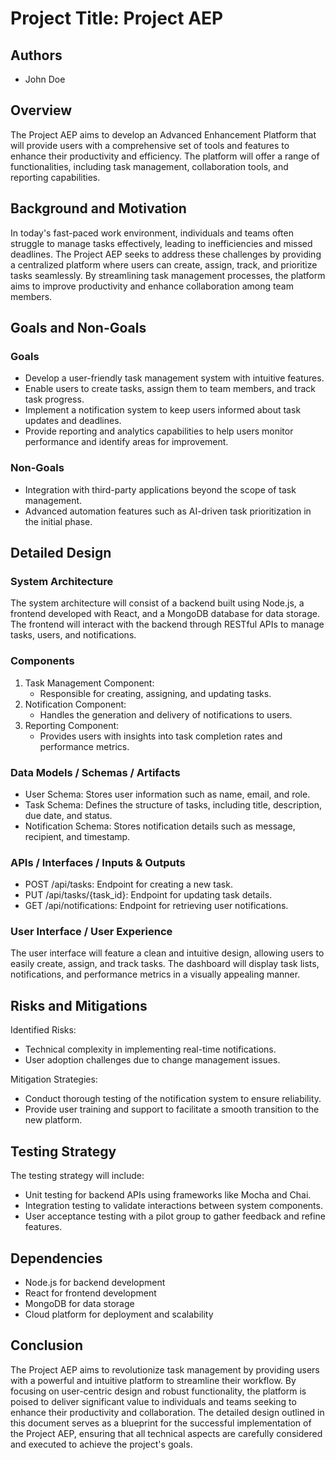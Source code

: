 # Project Title: Project AEP
## Authors
- John Doe

## Overview
The Project AEP aims to develop an Advanced Enhancement Platform that will provide users with a comprehensive set of tools and features to enhance their productivity and efficiency. The platform will offer a range of functionalities, including task management, collaboration tools, and reporting capabilities.

## Background and Motivation
In today's fast-paced work environment, individuals and teams often struggle to manage tasks effectively, leading to inefficiencies and missed deadlines. The Project AEP seeks to address these challenges by providing a centralized platform where users can create, assign, track, and prioritize tasks seamlessly. By streamlining task management processes, the platform aims to improve productivity and enhance collaboration among team members.

## Goals and Non-Goals

### Goals
- Develop a user-friendly task management system with intuitive features.
- Enable users to create tasks, assign them to team members, and track task progress.
- Implement a notification system to keep users informed about task updates and deadlines.
- Provide reporting and analytics capabilities to help users monitor performance and identify areas for improvement.

### Non-Goals
- Integration with third-party applications beyond the scope of task management.
- Advanced automation features such as AI-driven task prioritization in the initial phase.

## Detailed Design

### System Architecture
The system architecture will consist of a backend built using Node.js, a frontend developed with React, and a MongoDB database for data storage. The frontend will interact with the backend through RESTful APIs to manage tasks, users, and notifications.

### Components
1. Task Management Component:
   - Responsible for creating, assigning, and updating tasks.
2. Notification Component:
   - Handles the generation and delivery of notifications to users.
3. Reporting Component:
   - Provides users with insights into task completion rates and performance metrics.

### Data Models / Schemas / Artifacts
- User Schema: Stores user information such as name, email, and role.
- Task Schema: Defines the structure of tasks, including title, description, due date, and status.
- Notification Schema: Stores notification details such as message, recipient, and timestamp.

### APIs / Interfaces / Inputs & Outputs
- POST /api/tasks: Endpoint for creating a new task.
- PUT /api/tasks/{task_id}: Endpoint for updating task details.
- GET /api/notifications: Endpoint for retrieving user notifications.

### User Interface / User Experience
The user interface will feature a clean and intuitive design, allowing users to easily create, assign, and track tasks. The dashboard will display task lists, notifications, and performance metrics in a visually appealing manner.

## Risks and Mitigations

Identified Risks:
- Technical complexity in implementing real-time notifications.
- User adoption challenges due to change management issues.

Mitigation Strategies:
- Conduct thorough testing of the notification system to ensure reliability.
- Provide user training and support to facilitate a smooth transition to the new platform.

## Testing Strategy

The testing strategy will include:
- Unit testing for backend APIs using frameworks like Mocha and Chai.
- Integration testing to validate interactions between system components.
- User acceptance testing with a pilot group to gather feedback and refine features.

## Dependencies

- Node.js for backend development
- React for frontend development
- MongoDB for data storage
- Cloud platform for deployment and scalability

## Conclusion

The Project AEP aims to revolutionize task management by providing users with a powerful and intuitive platform to streamline their workflow. By focusing on user-centric design and robust functionality, the platform is poised to deliver significant value to individuals and teams seeking to enhance their productivity and collaboration. The detailed design outlined in this document serves as a blueprint for the successful implementation of the Project AEP, ensuring that all technical aspects are carefully considered and executed to achieve the project's goals.
